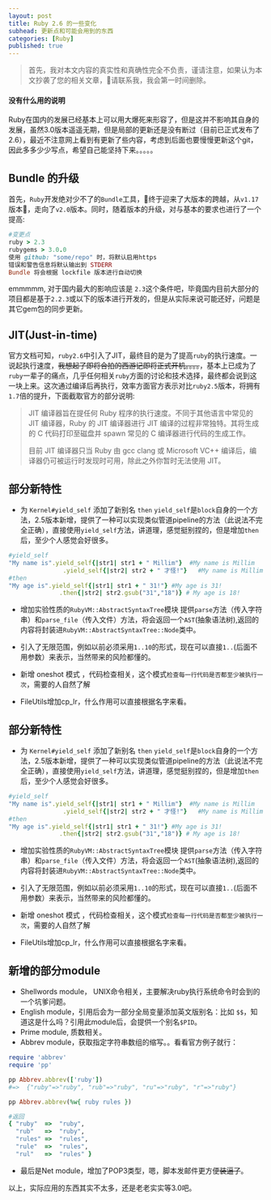 ```yaml
---
layout: post
title: Ruby 2.6 的一些变化
subhead: 更新点和可能会用到的东西
categories: [Ruby]
published: true
---
```


>首先，我对本文内容的真实性和真确性完全不负责，谨请注意，如果认为本文抄袭了您的相关文章，请联系我，我会第一时间删除。


#### 没有什么用的说明
Ruby在国内的发展已经基本上可以用大爆死来形容了，但是这并不影响其自身的发展，虽然3.0版本遥遥无期，但是局部的更新还是没有断过（目前已正式发布了2.6），最近不注意网上看到有更新了些内容，考虑到后面也要慢慢更新这个git，因此多多少少写点，希望自己能坚持下来。。。。。

## Bundle 的升级
首先，`Ruby`开发绝对少不了的`Bundle`工具，终于迎来了大版本的跨越，从`v1.17`版本，走向了`v2.0`版本。同时，随着版本的升级，对与基本的要求也进行了一个提高:



```ruby
#变更点
ruby > 2.3
rubygems > 3.0.0
使用 github: "some/repo" 时，将默认启用https
错误和警告信息将默认输出到 STDERR
Bundle 将会根据 lockfile 版本进行自动切换
```
emmmmm, 对于国内最大的影响应该是 `2.3`这个条件吧，毕竟国内目前大部分的项目都是基于`2.2.3`或以下的版本进行开发的，但是从实际来说可能还好，问题是其它gem包的同步更新。

## JIT(Just-in-time)
官方文档可知，`ruby2.6`中引入了JIT，最终目的是为了提高`ruby`的执行速度。一说起执行速度，~~我想起了即将合拍的西游记即将正式开机。。。。~~，基本上已成为了`ruby`一辈子的痛点，几乎任何相关`ruby`方面的讨论和技术选择，最终都会说到这一块上来。这次通过编译后再执行，效率方面官方表示对比`ruby2.5`版本，将拥有`1.7`倍的提升，下面截取官方的部分说明:
>JIT 编译器旨在提任何 Ruby 程序的执行速度。不同于其他语言中常见的 JIT 编译器，Ruby 的 JIT 编译器进行 JIT 编译的过程非常独特。其将生成的 C 代码打印至磁盘并 spawn 常见的 C 编译器进行代码的生成工作。
>
>目前 JIT 编译器只当 Ruby 由 gcc clang 或 Microsoft VC++ 编译后，编译器仍可被运行时发现时可用，除此之外你暂时无法使用 JIT。


## 部分新特性
* 为 `Kernel#yield_self` 添加了新别名 `then`
 `yield_self`是`block`自身的一个方法，2.5版本新增，提供了一种可以实现类似管道pipeline的方法（此说法不完全正确），直接使用`yield_self`方法，讲道理，感觉挺别捏的，但是增加`then`后，至少个人感觉会好很多。
 
 ```ruby
#yield_self
"My name is".yield_self{|str1| str1 + " Millim"}  #My name is Millim
                .yield_self{|str2| str2 + " 才怪!"}   #My name is Millim 才怪!           
#then
"My age is".yield_self{|str1| str1 + " 31!"} #My age is 31!
               .then{|str2| str2.gsub("31","18")} # My age is 18!                
 ```

* 增加实验性质的`RubyVM::AbstractSyntaxTree`模块
  提供`parse`方法（传入字符串）和`parse_file`（传入文件）方法，将会返回一个`AST`(抽象语法树),返回的内容将封装进`RubyVM::AbstractSyntaxTree::Node`类中。
  
* 引入了无限范围，例如以前必须采用`1..10`的形式，现在可以直接`1..`(后面不用参数）来表示，当然带来的风险都懂的。
* 新增 oneshot 模式 ，代码检查相关，这个模式`检查每一行代码是否都至少被执行一次`，需要的人自然了解
* FileUtils增加cp_lr，什么作用可以直接根据名字来看。

## 部分新特性
* 为 `Kernel#yield_self` 添加了新别名 `then`
 `yield_self`是`block`自身的一个方法，2.5版本新增，提供了一种可以实现类似管道pipeline的方法（此说法不完全正确），直接使用`yield_self`方法，讲道理，感觉挺别捏的，但是增加`then`后，至少个人感觉会好很多。
 
 ```ruby
#yield_self
"My name is".yield_self{|str1| str1 + " Millim"}  #My name is Millim
                .yield_self{|str2| str2 + " 才怪!"}   #My name is Millim 才怪!           
#then
"My age is".yield_self{|str1| str1 + " 31!"} #My age is 31!
               .then{|str2| str2.gsub("31","18")} # My age is 18!                
 ```

* 增加实验性质的`RubyVM::AbstractSyntaxTree`模块
  提供`parse`方法（传入字符串）和`parse_file`（传入文件）方法，将会返回一个`AST`(抽象语法树),返回的内容将封装进`RubyVM::AbstractSyntaxTree::Node`类中。
  
* 引入了无限范围，例如以前必须采用`1..10`的形式，现在可以直接`1..`(后面不用参数）来表示，当然带来的风险都懂的。
* 新增 oneshot 模式 ，代码检查相关，这个模式`检查每一行代码是否都至少被执行一次`，需要的人自然了解
* FileUtils增加cp_lr，什么作用可以直接根据名字来看。


## 新增的部分module
* Shellwords module， UNIX命令相关，主要解决ruby执行系统命令时会到的一个坑爹问题。
* English module，引用后会为一部分全局变量添加英文版别名：比如 `$$`，知道这是什么吗？引用此module后，会提供一个别名`$PID`。
* Prime module, 质数相关。
* Abbrev module，获取指定字符串数组的缩写。。看看官方例子就行：
 
```ruby
require 'abbrev'
require 'pp'

pp Abbrev.abbrev(['ruby'])
#=>  {"ruby"=>"ruby", "rub"=>"ruby", "ru"=>"ruby", "r"=>"ruby"}

pp Abbrev.abbrev(%w{ ruby rules })

#返回
{ "ruby"  =>  "ruby",
  "rub"   =>  "ruby",
  "rules" =>  "rules",
  "rule"  =>  "rules",
  "rul"   =>  "rules" }
```

* 最后是Net module，增加了POP3类型，嗯，脚本发邮件更方便~~装逼了~~。

以上，实际应用的东西其实不太多，还是老老实实等3.0吧。